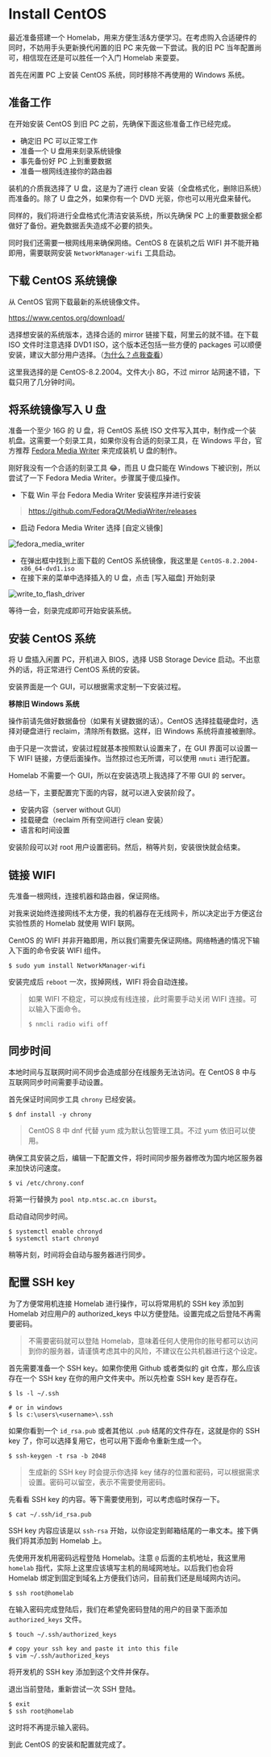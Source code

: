 # Install CentOS

最近准备搭建一个 Homelab，用来方便生活&方便学习。在考虑购入合适硬件的同时，不妨用手头更新换代闲置的旧 PC 来先做一下尝试。我的旧 PC 当年配置尚可，相信现在还是可以胜任一个入门 Homelab 来耍耍。

首先在闲置 PC 上安装 CentOS 系统，同时移除不再使用的 Windows 系统。

## 准备工作

在开始安装 CentOS 到旧 PC 之前，先确保下面这些准备工作已经完成。

- 确定旧 PC 可以正常工作
- 准备一个 U 盘用来刻录系统镜像
- 事先备份好 PC 上到重要数据
- 准备一根网线连接你的路由器

装机的介质我选择了 U 盘，这是为了进行 clean 安装（全盘格式化，删除旧系统）而准备的。除了 U 盘之外，如果你有一个 DVD 光驱，你也可以用光盘来替代。

同样的，我们将进行全盘格式化清洁安装系统，所以先确保 PC 上的重要数据全都做好了备份。避免数据丢失造成不必要的损失。

同时我们还需要一根网线用来确保网络。CentOS 8 在装机之后 WIFI 并不能开箱即用，需要联网安装 `NetworkManager-wifi` 工具启动。

## 下载 CentOS 系统镜像

从 CentOS 官网下载最新的系统镜像文件。

https://www.centos.org/download/

选择想安装的系统版本，选择合适的 mirror 链接下载，阿里云的就不错。在下载 ISO 文件时注意选择 DVD1 ISO，这个版本还包括一些方便的 packages 可以顺便安装，建议大部分用户选择。（[为什么？点我查看](https://docs.centos.org/en-US/8-docs/standard-install/assembly_preparing-for-your-installation/#downloading-beta-installation-images_preparing-for-your-installation)）

这里我选择的是 CentOS-8.2.2004。文件大小 8G，不过 mirror 站网速不错，下载只用了几分钟时间。

## 将系统镜像写入 U 盘

准备一个至少 16G 的 U 盘，将 CentOS 系统 ISO 文件写入其中，制作成一个装机盘。这需要一个刻录工具，如果你没有合适的刻录工具，在 Windows 平台，官方推荐 [Fedora Media Writer](https://github.com/FedoraQt/MediaWriter/releases) 来完成装机 U 盘的制作。

刚好我没有一个合适的刻录工具 😂，而且 U 盘只能在 Windows 下被识别，所以尝试了一下 Fedora Media Writer。步骤属于傻瓜操作。

- 下载 Win 平台 Fedora Media Writer 安装程序并进行安装

> https://github.com/FedoraQt/MediaWriter/releases

- 启动 Fedora Media Writer 选择 [自定义镜像]

![fedora_media_writer](20200706_install_centos/fedora_media_writer.jpg)

- 在弹出框中找到上面下载的 CentOS 系统镜像，我这里是 `CentOS-8.2.2004-x86_64-dvd1.iso`
- 在接下来的菜单中选择插入的 U 盘，点击 [写入磁盘] 开始刻录

![write_to_flash_driver](20200706_install_centos/write_to_flash_driver.jpg)

等待一会，刻录完成即可开始安装系统。

## 安装 CentOS 系统

将 U 盘插入闲置 PC，开机进入 BIOS，选择 USB Storage Device 启动。不出意外的话，将正常进行 CentOS 系统的安装。

安装界面是一个 GUI，可以根据需求定制一下安装过程。

**移除旧 Windows 系统**

操作前请先做好数据备份（如果有关键数据的话）。CentOS 选择挂载硬盘时，选择对硬盘进行 reclaim，清除所有数据。这样，旧 Windows 系统将直接被删除。

由于只是一次尝试，安装过程就基本按照默认设置来了，在 GUI 界面可以设置一下 WIFI 链接，方便后面操作。当然掠过也无所谓，可以使用 `nmuti` 进行配置。

Homelab 不需要一个 GUI，所以在安装选项上我选择了不带 GUI 的 server。

总结一下，主要配置完下面的内容，就可以进入安装阶段了。

- 安装内容（server without GUI）
- 挂载硬盘（reclaim 所有空间进行 clean 安装）
- 语言和时间设置

安装阶段可以对 root 用户设置密码。然后，稍等片刻，安装很快就会结束。

## 链接 WIFI

先准备一根网线，连接机器和路由器，保证网络。

对我来说始终连接网线不太方便，我的机器存在无线网卡，所以决定出于方便这台实验性质的 Homelab 就使用 WIFI 联网。

CentOS 的 WIFI 并非开箱即用，所以我们需要先保证网络。网络畅通的情况下输入下面的命令安装 WIFI 组件。

```console
$ sudo yum install NetworkManager-wifi
```

安装完成后 `reboot` 一次，拔掉网线，WIFI 将会自动连接。

> 如果 WIFI 不稳定，可以换成有线连接，此时需要手动关闭 WIFI 连接。可以输入下面命令。
>
> ```console
> $ nmcli radio wifi off
> ```

## 同步时间

本地时间与互联网时间不同步会造成部分在线服务无法访问。在 CentOS 8 中与互联网同步时间需要手动设置。

首先保证时间同步工具 `chrony` 已经安装。

```console
$ dnf install -y chrony
```

> CentOS 8 中 dnf 代替 yum 成为默认包管理工具。不过 yum 依旧可以使用。

确保工具安装之后，编辑一下配置文件，将时间同步服务器修改为国内地区服务器来加快访问速度。

```console
$ vi /etc/chrony.conf
```

将第一行替换为 `pool ntp.ntsc.ac.cn iburst`。

启动自动同步时间。

```console
$ systemctl enable chronyd
$ systemctl start chronyd
```

稍等片刻，时间将会自动与服务器进行同步。

## 配置 SSH key

为了方便常用机连接 Homelab 进行操作，可以将常用机的 SSH key 添加到 Homelab 对应用户的 authorized_keys 中以方便登陆。设置完成之后登陆不再需要密码。

> 不需要密码就可以登陆 Homelab，意味着任何人使用你的账号都可以访问到你的服务器，请谨慎考虑其中的风险，不建议在公共机器进行这个设定。

首先需要准备一个 SSH key。如果你使用 Github 或者类似的 git 仓库，那么应该存在一个 SSH key 在你的用户文件夹中。所以先检查 SSH key 是否存在。

```console
$ ls -l ~/.ssh

# or in windows
$ ls c:\users\<username>\.ssh
```

如果你看到一个 `id_rsa.pub` 或者其他以 `.pub` 结尾的文件存在，这就是你的 SSH key 了，你可以选择复用它，也可以用下面命令重新生成一个。

```console
$ ssh-keygen -t rsa -b 2048
```

> 生成新的 SSH key 时会提示你选择 key 储存的位置和密码，可以根据需求设置。密码可以留空，表示不需要使用密码。

先看看 SSH key 的内容。等下需要使用到，可以考虑临时保存一下。

```console
$ cat ~/.ssh/id_rsa.pub
```

SSH key 内容应该是以 `ssh-rsa` 开始，以你设定到邮箱结尾的一串文本。接下俩我们将其添加到 Homelab 上。

先使用开发机用密码远程登陆 Homelab。注意 `@` 后面的主机地址，我这里用 `homelab` 指代，实际上这里应该填写主机的局域网地址。以后我们也会将 Homelab 绑定到固定到域名上方便我们访问，目前我们还是局域网内访问。

```console
$ ssh root@homelab
```

在输入密码完成登陆后，我们在希望免密码登陆的用户的目录下面添加 `authorized_keys` 文件。

```console
$ touch ~/.ssh/authorized_keys

# copy your ssh key and paste it into this file
$ vim ~/.ssh/authorized_keys
```

将开发机的 SSH key 添加到这个文件并保存。

退出当前登陆，重新尝试一次 SSH 登陆。

```console
$ exit
$ ssh root@homelab
```

这时将不再提示输入密码。

到此 CentOS 的安装和配置就完成了。

